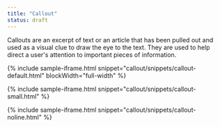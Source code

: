```yaml
---
title: "Callout"
status: draft
---
```


Callouts are an excerpt of text or an article that has been pulled out and used as a visual clue to draw the eye to the text. They are used to help direct a user's attention to important pieces of information.

{% include sample-iframe.html snippet="callout/snippets/callout-default.html" blockWidth="full-width" %}

{% include sample-iframe.html snippet="callout/snippets/callout-small.html" %}

{% include sample-iframe.html snippet="callout/snippets/callout-noline.html" %}
